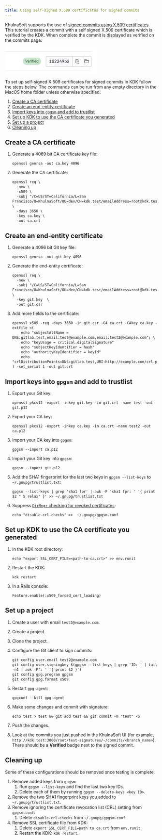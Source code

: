 ```yaml
---
title: Using self-signed X.509 certificates for signed commits
---
```


KhulnaSoft supports the use of [signed commits using X.509 certificates](https://docs.gitlab.com/ee/user/project/repository/signed_commits/x509.html).
This tutorial creates a commit with a self signed X.509 certificate which is verified by the KDK. When complete the commit is displayed as verified on the commits page:

![Verified Commit](img/verified_commit.jpg)

To set up self-signed X.509 certificates for signed commits in KDK follow the steps below.
The commands can be run from any empty directory in the MacOS home folder unless otherwise specified.

1. [Create a CA certificate](#create-a-ca-certificate)
1. [Create an end-entity certificate](#create-an-end-entity-certificate)
1. [Import keys into `gpgsm` and add to trustlist](#import-keys-into-gpgsm-and-add-to-trustlist)
1. [Set up KDK to use the CA certificate you generated](#set-up-kdk-to-use-the-ca-certificate-you-generated)
1. [Set up a project](#set-up-a-project)
1. [Cleaning up](#cleaning-up)

## Create a CA certificate

1. Generate a 4069 bit CA certificate key file:

   ```shell
   openssl genrsa -out ca.key 4096
   ```

1. Generate the CA certificate:

   ```shell
   openssl req \
     -new \
     -x509 \
     -subj "/C=US/ST=California/L=San Francisco/O=KhulnaSoft/OU=dev/CN=kdk.test/emailAddress=root@kdk.test" \
     -days 3650 \
     -key ca.key \
     -out ca.crt
   ```

## Create an end-entity certificate

1. Generate a 4096 bit Git key file:

   ```shell
   openssl genrsa -out git.key 4096
   ```

1. Generate the end-entity certificate:

   ```shell
   openssl req \
     -new \
     -subj "/C=US/ST=California/L=San Francisco/O=KhulnaSoft/OU=dev/CN=kdk.test/emailAddress=root@kdk.test" \
     -key git.key  \
     -out git.csr
   ```

1. Add more fields to the certificate:

   ```shell
   openssl x509 -req -days 3650 -in git.csr -CA ca.crt -CAkey ca.key -extfile <(
       echo "subjectAltName = DNS:gitlab.test,email:test@example.com,email:test2@example.com"; \
       echo "keyUsage = critical,digitalSignature"
       echo "subjectKeyIdentifier = hash"
       echo "authorityKeyIdentifier = keyid"
       echo "crlDistributionPoints=DNS:gitlab.test,URI:http://example.com/crl.pem"
   ) -set_serial 1 -out git.crt
   ```

## Import keys into `gpgsm` and add to trustlist

1. Export your Git key:

   ```shell
   openssl pkcs12 -export -inkey git.key -in git.crt -name test -out git.p12
   ```

1. Export your CA key:

   ```shell
   openssl pkcs12 -export -inkey ca.key -in ca.crt -name test2 -out ca.p12
   ```

1. Import your CA key into `gpgsm`:

   ```shell
   gpgsm --import ca.p12
   ```

1. Import your Git key into `gpgsm`:

   ```shell
   gpgsm --import git.p12
   ```

1. Add the SHA1 fingerprint for the last two keys in `gpgsm --list-keys` to `~/.gnupg/trustlist.txt`:

   ```shell
   gpgsm --list-keys | grep 'sha1 fpr' | awk -F 'sha1 fpr: ' '{ print $2 " S relax" }' >> ~/.gnupg/trustlist.txt
   ```

1. Suppress [`DirMngr` checking for revoked certificates](https://gnupg.org/documentation/manuals/gnupg-2.0/Certificate-Options.html):

   ```shell
   echo "disable-crl-checks" >>  ~/.gnupg/gpgsm.conf
   ```

## Set up KDK to use the CA certificate you generated

1. In the KDK root directory:

   ```shell
   echo "export SSL_CERT_FILE=<path-to-ca.crt>" >> env.runit
   ```

1. Restart the KDK:

   ```shell
   kdk restart
   ```

1. In a Rails console:

   ```shell
   Feature.enable(:x509_forced_cert_loading)
   ```

## Set up a project

1. Create a user with email `test2@example.com`.
1. Create a project.
1. Clone the project.
1. Configure the Git client to sign commits:

   ```shell
   git config user.email test2@example.com
   git config user.signingkey $(gpgsm --list-keys | grep 'ID: ' | tail -n1 | awk -F': ' '{ print $2 }')
   git config gpg.program gpgsm
   git config gpg.format x509
   ```

1. Restart `gpg-agent`:

   ```shell
   gpgconf --kill gpg-agent
   ```

1. Make some changes and commit with signature:

   ```shell
   echo test > test && git add test && git commit -m "test" -S
   ```

1. Push the changes.
1. Look at the commits you just pushed in the KhulnaSoft UI (for example, `http://kdk.test:3000/root/test-signatures/-/commits/<branch_name>`).
   There should be a **Verified** badge next to the signed commit.

## Cleaning up

Some of these configurations should be removed once testing is complete.

1. Remove added keys from `gpgsm`:
   1. Run `gpgsm --list-keys` and find the last two key IDs.
   1. Delete each of them by running `gpgsm --delete-keys <key ID>`.
1. Remove the two SHA1 fingerprint keys you added to `~/.gnupg/trustlist.txt`.
1. Remove ignoring the certificate revocation list (CRL) setting from `gpgsm.conf`:
   1. Delete `disable-crl-checks` from `~/.gnupg/gpgsm.conf`.
1. Remove SSL certificate file from KDK:
   1. Delete `export SSL_CERT_FILE=path to ca.crt` from `env.runit`.
   1. Restart the KDK: `kdk restart`.
